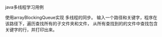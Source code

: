 java多线程学习用例

使用arrayBlockingQueue实现 多线程的同步。
输入一个路径和关键字，程序在该路径下，遍历查找所有的子文件夹和文件，
从所有查找到的的文件中查找包含关键字的行，并打印出来。
